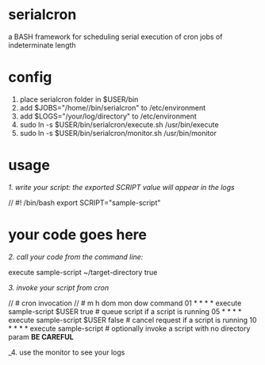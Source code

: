 # serialcron
a BASH framework for scheduling serial execution of cron jobs of indeterminate length

# config

1. place serialcron folder in $USER/bin
2. add $JOBS="/home/<username>/bin/serialcron" to /etc/environment
3. add $LOGS="/your/log/directory" to /etc/environment
4. sudo ln -s $USER/bin/serialcron/execute.sh /usr/bin/execute
5. sudo ln -s $USER/bin/serialcron/monitor.sh /usr/bin/monitor

# usage

_1. write your script: the exported SCRIPT value will appear in the logs_

// #! /bin/bash
export SCRIPT="sample-script"

# your code goes here

_2. call your code from the command line:_

execute sample-script ~/target-directory true

_3. invoke your script from cron_

// # cron invocation
// # m h  dom mon dow   command
01 * * * * execute sample-script $USER true  # queue script if a script is running
05 * * * * execute sample-script $USER false # cancel request if a script is running
10 * * * * execute sample-script # optionally invoke a script with no directory param **BE CAREFUL**

_4. use the monitor to see your logs
